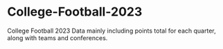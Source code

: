 # College-Football-2023
College Football 2023 Data mainly including points total for each quarter, along with teams and conferences.
